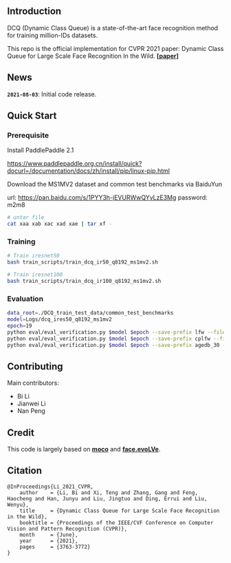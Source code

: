 ## Introduction

DCQ (Dynamic Class Queue) is a state-of-the-art face recognition method for training million-IDs datasets.

This repo is the official implementation for CVPR 2021 paper: Dynamic Class Queue for Large Scale Face Recognition In the Wild.
[**[paper]**](https://openaccess.thecvf.com/content/CVPR2021/papers/Li_Dynamic_Class_Queue_for_Large_Scale_Face_Recognition_in_the_CVPR_2021_paper.pdf)

## News

**`2021-08-03`**: Initial code release.

## Quick Start

### Prerequisite

Install PaddlePaddle 2.1

https://www.paddlepaddle.org.cn/install/quick?docurl=/documentation/docs/zh/install/pip/linux-pip.html

Download the MS1MV2 dataset and common test benchmarks via BaiduYun

url: https://pan.baidu.com/s/1PYY3h-jEVURWwQYvLzE3Mg
password: m2m8

```bash
# untar file
cat xaa xab xac xad xae | tar xf -
```

### Training

```bash
# Train iresnet50
bash train_scripts/train_dcq_ir50_q8192_ms1mv2.sh

# Train iresnet100
bash train_scripts/train_dcq_ir100_q8192_ms1mv2.sh
```

### Evaluation

```bash
data_root=./DCQ_train_test_data/common_test_benchmarks
model=Logs/dcq_ires50_q8192_ms1mv2
epoch=19
python eval/eval_verification.py $model $epoch --save-prefix lfw --filelist '$data_root/lfw.filelist' --label-path '$data_root/lfw_label.npy'
python eval/eval_verification.py $model $epoch --save-prefix cplfw --filelist '$data_root/cplfw.filelist' --label-path '$data_root/cplfw_label.npy'
python eval/eval_verification.py $model $epoch --save-prefix agedb_30 --filelist '$data_root/agedb_30.filelist' --label-path '$data_root/agedb_30_label.npy'
```

## Contributing

Main contributors:

- Bi Li
- Jianwei Li
- Nan Peng

## Credit

This code is largely based on [**moco**](https://github.com/facebookresearch/moco) and [**face.evoLVe**](https://github.com/ZhaoJ9014/face.evoLVe.PyTorch).

## Citation

```
@InProceedings{Li_2021_CVPR,
    author    = {Li, Bi and Xi, Teng and Zhang, Gang and Feng, Haocheng and Han, Junyu and Liu, Jingtuo and Ding, Errui and Liu, Wenyu},
    title     = {Dynamic Class Queue for Large Scale Face Recognition in the Wild},
    booktitle = {Proceedings of the IEEE/CVF Conference on Computer Vision and Pattern Recognition (CVPR)},
    month     = {June},
    year      = {2021},
    pages     = {3763-3772}
}
```